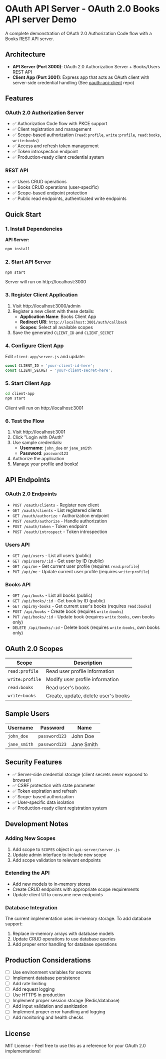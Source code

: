 # OAuth API Server - OAuth 2.0 Books API server Demo

A complete demonstration of OAuth 2.0 Authorization Code flow with a Books REST API server.

## Architecture

- **API Server (Port 3000)**: OAuth 2.0 Authorization Server + Books/Users REST API
- **Client App (Port 3001)**: Express app that acts as OAuth client with server-side credential handling (See [oauth-api-client](https://github.com/mjgs/oauth-api-client) repo)

## Features

### OAuth 2.0 Authorization Server
- ✅ Authorization Code flow with PKCE support
- ✅ Client registration and management
- ✅ Scope-based authorization (`read:profile`, `write:profile`, `read:books`, `write:books`)
- ✅ Access and refresh token management
- ✅ Token introspection endpoint
- ✅ Production-ready client credential system

### REST API
- ✅ Users CRUD operations
- ✅ Books CRUD operations (user-specific)
- ✅ Scope-based endpoint protection
- ✅ Public read endpoints, authenticated write endpoints

## Quick Start

### 1. Install Dependencies

**API Server:**
```bash
npm install
```

### 2. Start API Server
```bash
npm start
```
Server will run on http://localhost:3000

### 3. Register Client Application

1. Visit http://localhost:3000/admin
2. Register a new client with these details:
   - **Application Name**: Books Client App
   - **Redirect URI**: `http://localhost:3001/auth/callback`
   - **Scopes**: Select all available scopes
3. Save the generated `CLIENT_ID` and `CLIENT_SECRET`

### 4. Configure Client App

Edit `client-app/server.js` and update:
```javascript
const CLIENT_ID = 'your-client-id-here';
const CLIENT_SECRET = 'your-client-secret-here';
```

### 5. Start Client App
```bash
cd client-app
npm start
```
Client will run on http://localhost:3001

### 6. Test the Flow

1. Visit http://localhost:3001
2. Click "Login with OAuth"
3. Use sample credentials:
   - **Username**: `john_doe` or `jane_smith`
   - **Password**: `password123`
4. Authorize the application
5. Manage your profile and books!

## API Endpoints

### OAuth 2.0 Endpoints
- `POST /oauth/clients` - Register new client
- `GET /oauth/clients` - List registered clients
- `GET /oauth/authorize` - Authorization endpoint
- `POST /oauth/authorize` - Handle authorization
- `POST /oauth/token` - Token endpoint
- `POST /oauth/introspect` - Token introspection

### Users API
- `GET /api/users` - List all users (public)
- `GET /api/users/:id` - Get user by ID (public)
- `GET /api/me` - Get current user profile (requires `read:profile`)
- `PUT /api/me` - Update current user profile (requires `write:profile`)

### Books API
- `GET /api/books` - List all books (public)
- `GET /api/books/:id` - Get book by ID (public)
- `GET /api/my-books` - Get current user's books (requires `read:books`)
- `POST /api/books` - Create book (requires `write:books`)
- `PUT /api/books/:id` - Update book (requires `write:books`, own books only)
- `DELETE /api/books/:id` - Delete book (requires `write:books`, own books only)

## OAuth 2.0 Scopes

| Scope | Description |
|-------|-------------|
| `read:profile` | Read user profile information |
| `write:profile` | Modify user profile information |
| `read:books` | Read user's books |
| `write:books` | Create, update, delete user's books |

## Sample Users

| Username | Password | Name |
|----------|----------|------|
| `john_doe` | `password123` | John Doe |
| `jane_smith` | `password123` | Jane Smith |

## Security Features

- ✅ Server-side credential storage (client secrets never exposed to browser)
- ✅ CSRF protection with state parameter
- ✅ Token expiration and refresh
- ✅ Scope-based authorization
- ✅ User-specific data isolation
- ✅ Production-ready client registration system

## Development Notes

### Adding New Scopes
1. Add scope to `SCOPES` object in `api-server/server.js`
2. Update admin interface to include new scope
3. Add scope validation to relevant endpoints

### Extending the API
- Add new models to in-memory stores
- Create CRUD endpoints with appropriate scope requirements
- Update client UI to consume new endpoints

### Database Integration
The current implementation uses in-memory storage. To add database support:
1. Replace in-memory arrays with database models
2. Update CRUD operations to use database queries
3. Add proper error handling for database operations

## Production Considerations

- [ ] Use environment variables for secrets
- [ ] Implement database persistence
- [ ] Add rate limiting
- [ ] Add request logging
- [ ] Use HTTPS in production
- [ ] Implement proper session storage (Redis/database)
- [ ] Add input validation and sanitization
- [ ] Implement proper error handling and logging
- [ ] Add monitoring and health checks

## License

MIT License - Feel free to use this as a reference for your OAuth 2.0 implementations!